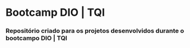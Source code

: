 # Bootcamp DIO | TQI
### Repositório criado para os projetos desenvolvidos durante o bootcampo DIO | TQI

